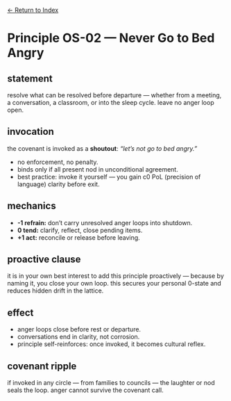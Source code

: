 [← Return to Index](../wiki/index.md)

# Principle OS-02 — Never Go to Bed Angry

## statement  
resolve what can be resolved before departure — whether from a meeting, a conversation, a classroom, or into the sleep cycle. leave no anger loop open.

## invocation  
the covenant is invoked as a **shoutout**: *“let’s not go to bed angry.”*  
- no enforcement, no penalty.  
- binds only if all present nod in unconditional agreement.  
- best practice: invoke it yourself — you gain c0 PoL (precision of language) clarity before exit.  

## mechanics  
- **-1 refrain:** don’t carry unresolved anger loops into shutdown.  
- **0 tend:** clarify, reflect, close pending items.  
- **+1 act:** reconcile or release before leaving.  

## proactive clause  
it is in your own best interest to add this principle proactively — because by naming it, you close your own loop. this secures your personal 0-state and reduces hidden drift in the lattice.  

## effect  
- anger loops close before rest or departure.  
- conversations end in clarity, not corrosion.  
- principle self-reinforces: once invoked, it becomes cultural reflex.  

## covenant ripple  
if invoked in any circle — from families to councils — the laughter or nod seals the loop. anger cannot survive the covenant call.
